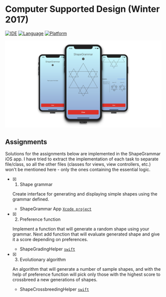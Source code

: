 # Computer Supported Design (Winter 2017)
[![IDE](https://img.shields.io/badge/Xcode-9-blue.svg)](https://developer.apple.com/xcode/)
[![Language](https://img.shields.io/badge/swift-4-orange.svg)](https://swift.org)
[![Platform](https://img.shields.io/badge/platform-iOS%2011-green.svg)](https://developer.apple.com/ios/)

![screens](screens.png)

## Assignments

Solutions for the assignments below are implemented in the ShapeGrammar iOS app. I have tried to extract the implementation of each task to separate file/class, so all the other files (classes for views, view controllers, etc.) won't be mentioned here - only the ones containing the essential logic.

- [x] 1. Shape grammar

	Create interface for generating and displaying simple shapes using the grammar defined.
	- ShapeGrammar App [`Xcode project`](ShapeGrammar/)


- [x] 2. Preference function

	Implement a function that will generate a random shape using your grammar. Next add function that will evaluate generated shape and give it a score depending on preferences.
	- ShapeGradingHelper [`swift`](ShapeGrammar/ShapeGrammar/Utils/ShapeGradingHelper.swift)


- [x] 3. Evolutionary algorithm

	An algorithm that will generate a number of sample shapes, and with the help of preference function will pick only those with the highest score to crossbreed a new generations of shapes.
	- ShapeCrossbreedingHelper [`swift`](ShapeGrammar/ShapeGrammar/Utils/ShapeCrossbreedingHelper.swift)
